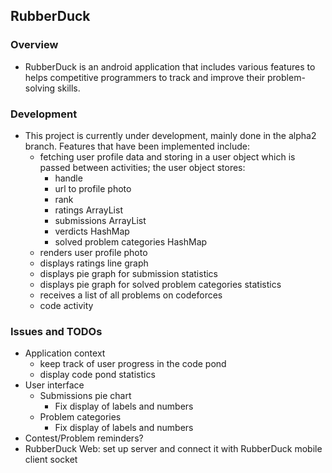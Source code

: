 ## RubberDuck

### Overview
* RubberDuck is an android application that includes various features to 
helps competitive programmers to track and improve their problem-solving 
skills.

### Development
* This project is currently under development, mainly done in the alpha2
branch. Features that have been implemented include:
  * fetching user profile data and storing in a user object which is passed
    between activities; the user object stores:
    * handle
    * url to profile photo
    * rank
    * ratings ArrayList
    * submissions ArrayList
    * verdicts HashMap
    * solved problem categories HashMap
  * renders user profile photo
  * displays ratings line graph
  * displays pie graph for submission statistics
  * displays pie graph for solved problem categories statistics
  * receives a list of all problems on codeforces
  * code activity

### Issues and TODOs
* Application context
  * keep track of user progress in the code pond
  * display code pond statistics
* User interface
  * Submissions pie chart
    * Fix display of labels and numbers
  * Problem categories
    * Fix display of labels and numbers
* Contest/Problem reminders?
* RubberDuck Web: set up server and connect it with RubberDuck mobile
client socket

